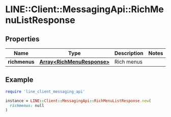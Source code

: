 # LINE::Client::MessagingApi::RichMenuListResponse

## Properties

| Name | Type | Description | Notes |
| ---- | ---- | ----------- | ----- |
| **richmenus** | [**Array&lt;RichMenuResponse&gt;**](RichMenuResponse.md) | Rich menus |  |

## Example

```ruby
require 'line_client_messaging_api'

instance = LINE::Client::MessagingApi::RichMenuListResponse.new(
  richmenus: null
)
```


